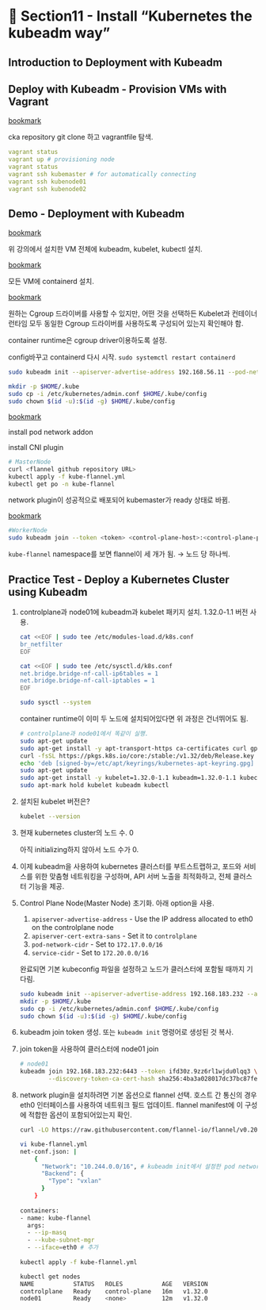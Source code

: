# 🍨 Section11 - Install “Kubernetes the kubeadm way”

## Introduction to Deployment with Kubeadm


## Deploy with Kubeadm - Provision VMs with Vagrant


[bookmark](https://developer.hashicorp.com/vagrant/docs/installation)


cka repository git clone 하고 vagrantfile 탐색.


```yaml
vagrant status
vagrant up # provisioning node
vagrant status
vagrant ssh kubemaster # for automatically connecting
vagrant ssh kubenode01
vagrant ssh kubenode02
```


## Demo - Deployment with Kubeadm


[bookmark](https://kubernetes.io/docs/setup/production-environment/tools/kubeadm/install-kubeadm/)


위 강의에서 설치한 VM 전체에 kubeadm, kubelet, kubectl 설치.


[bookmark](https://kubernetes.io/docs/setup/production-environment/tools/kubeadm/create-cluster-kubeadm/)


모든 VM에 containerd 설치.


[bookmark](https://kubernetes.io/docs/setup/production-environment/container-runtimes/)


원하는 Cgroup 드라이버를 사용할 수 있지만, 어떤 것을 선택하든 Kubelet과 컨테이너 런타임 모두 동일한 Cgroup 드라이버를 사용하도록 구성되어 있는지 확인해야 함.


container runtime은 cgroup driver이용하도록 설정.


config바꾸고 containerd 다시 시작. `sudo systemctl restart containerd`


```bash
sudo kubeadm init --apiserver-advertise-address 192.168.56.11 --pod-network-cidr "10.244.0.0/16" --upload-certs

mkdir -p $HOME/.kube
sudo cp -i /etc/kubernetes/admin.conf $HOME/.kube/config
sudo chown $(id -u):$(id -g) $HOME/.kube/config
```


[bookmark](https://kubernetes.io/docs/setup/production-environment/tools/kubeadm/high-availability/)


install pod network addon


install CNI plugin


```bash
# MasterNode
curl <flannel github repository URL>
kubectl apply -f kube-flannel.yml
kubectl get po -n kube-flannel
```


network plugin이 성공적으로 배포되어 kubemaster가 ready 상태로 바뀜.


[bookmark](https://kubernetes.io/docs/tasks/administer-cluster/kubeadm/adding-linux-nodes/)


```bash
#WorkerNode
sudo kubeadm join --token <token> <control-plane-host>:<control-plane-port> --discovery-token-ca-cert-hash sha256:<hash>
```


`kube-flannel` namespace를 보면 flannel이 세 개가 됨. → 노드 당 하나씩.


## Practice Test - Deploy a Kubernetes Cluster using Kubeadm

1. controlplane과 node01에 kubeadm과 kubelet 패키지 설치. 1.32.0-1.1 버전 사용.

    ```bash
    cat <<EOF | sudo tee /etc/modules-load.d/k8s.conf
    br_netfilter
    EOF
    
    cat <<EOF | sudo tee /etc/sysctl.d/k8s.conf
    net.bridge.bridge-nf-call-ip6tables = 1
    net.bridge.bridge-nf-call-iptables = 1
    EOF
    
    sudo sysctl --system
    ```


    container runtime이 이미 두 노드에 설치되어있다면 위 과정은 건너뛰어도 됨.


    ```bash
    # controlplane과 node01에서 똑같이 실행.
    sudo apt-get update
    sudo apt-get install -y apt-transport-https ca-certificates curl gpg
    curl -fsSL https://pkgs.k8s.io/core:/stable:/v1.32/deb/Release.key | sudo gpg --dearmor -o /etc/apt/keyrings/kubernetes-apt-keyring.gpg
    echo 'deb [signed-by=/etc/apt/keyrings/kubernetes-apt-keyring.gpg] https://pkgs.k8s.io/core:/stable:/v1.32/deb/ /' | sudo tee /etc/apt/sources.list.d/kubernetes.list
    sudo apt-get update
    sudo apt-get install -y kubelet=1.32.0-1.1 kubeadm=1.32.0-1.1 kubectl=1.32.0-1.1
    sudo apt-mark hold kubelet kubeadm kubectl
    ```

2. 설치된 kubelet 버전은?

    ```bash
    kubelet --version
    ```

3. 현재 kubernetes cluster의 노드 수. 0

    아직 initializing하지 않아서 노드 수가 0.

4. 이제 kubeadm을 사용하여 kubernetes 클러스터를 부트스트랩하고, 포드와 서비스를 위한 맞춤형 네트워킹을 구성하며, API 서버 노출을 최적화하고, 전체 클러스터 기능을 제공.
5. Control Plane Node(Master Node) 초기화. 아래 option을 사용.
    1. `apiserver-advertise-address` - Use the IP address allocated to eth0 on the controlplane node
    2. `apiserver-cert-extra-sans` - Set it to `controlplane`
    3. `pod-network-cidr` - Set to `172.17.0.0/16`
    4. `service-cidr` - Set to `172.20.0.0/16`

    완료되면 기본 kubeconfig 파일을 설정하고 노드가 클러스터에 포함될 때까지 기다림.


    ```bash
    sudo kubeadm init --apiserver-advertise-address 192.168.183.232 --apiserver-cert-extra-sans controlplane --pod-network-cidr 172.17.0.0/16 --service-cidr 172.20.0.0/16
    mkdir -p $HOME/.kube
    sudo cp -i /etc/kubernetes/admin.conf $HOME/.kube/config
    sudo chown $(id -u):$(id -g) $HOME/.kube/config
    ```

6. kubeadm join token 생성. 또는 `kubeadm init`  명령어로 생성된 것 복사.
7. join token을 사용하여 클러스터에 node01 join

    ```bash
    # node01
    kubeadm join 192.168.183.232:6443 --token ifd30z.9zz6rl1wjdu0lqq3 \
            --discovery-token-ca-cert-hash sha256:4ba3a028017dc37bc87fe959b30c8f4c5a82299262acbf0993fc5d1d0fb53c78
    ```

8. network plugin을 설치하려면 기본 옵션으로 flannel 선택. 호스트 간 통신의 경우 eth0 인터페이스를 사용하여 네트워크 필드 업데이트. flannel manifest에 이 구성에 적합한 옵션이 포함되어있는지 확인.

    ```bash
    curl -LO https://raw.githubusercontent.com/flannel-io/flannel/v0.20.2/Documentation/kube-flannel.yml
    
    vi kube-flannel.yml
    net-conf.json: |
        {
          "Network": "10.244.0.0/16", # kubeadm init에서 설정한 pod network cidr로 바꾸기.
          "Backend": {
            "Type": "vxlan"
          }
        }
     
    containers:
    - name: kube-flannel
      args:
      - --ip-masq
      - --kube-subnet-mgr
      - --iface=eth0 # 추가
      
    kubectl apply -f kube-flannel.yml
    
    kubectl get nodes
    NAME           STATUS   ROLES           AGE   VERSION
    controlplane   Ready    control-plane   16m   v1.32.0
    node01         Ready    <none>          12m   v1.32.0
    ```

